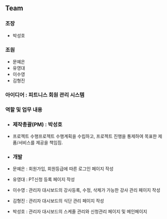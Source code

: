 ## Team
### 조장
+ 박성호

### 조원
+ 문예은
+ 유영대
+ 이수영
+ 김형진

### 아이디어 : 피트니스 회원 관리 시스템
### 역할 및 업무 내용
+ ### 제작총괄(PM) : 박성호
 + 프로젝트 수행프로젝트 수행계획을 수립하고, 프로젝트 진행을 통제하여 목표한 제품/서비스를 제공을 책임짐.

+ ### 개발
 + 문예은 : 회원가입, 회원등급에 따른 로그인 페이지 작성
 + 유영대 : PT신청 등록 페이지 작성
 + 이수영 : 관리자 대시보드의 강사등록, 수정, 삭제가 가능한 강사 관리 페이지 작성
 + 김형진 : 관리자 대시보드의 식단 관리 페이지 작성
 + 박성호 : 관리자 대시보드의 스케줄 관리와 신청관리 페이지 및 메인페이지 
